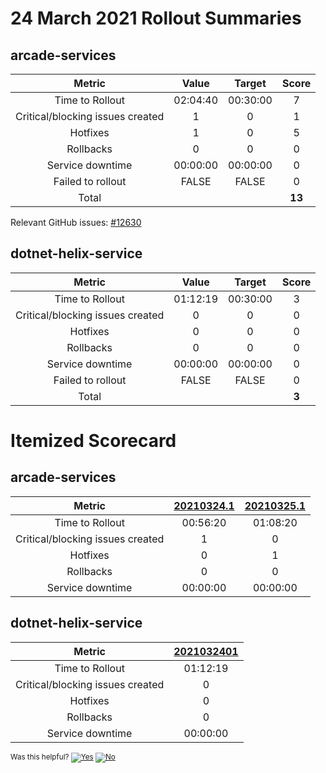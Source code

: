 # 24 March 2021 Rollout Summaries

## arcade-services

|              Metric              |   Value  |  Target  |   Score   |
|:--------------------------------:|:--------:|:--------:|:---------:|
| Time to Rollout                  | 02:04:40 | 00:30:00 |     7     |
| Critical/blocking issues created |     1    |    0     |     1     |
| Hotfixes                         |     1    |    0     |     5     |
| Rollbacks                        |     0    |    0     |     0     |
| Service downtime                 | 00:00:00 | 00:00:00 |     0     |
| Failed to rollout                |   FALSE  |   FALSE  |     0     |
| Total                            |          |          |   **13**   |

Relevant GitHub issues: [#12630](https://github.com/dotnet/core-eng/issues/12630)
## dotnet-helix-service

|              Metric              |   Value  |  Target  |   Score   |
|:--------------------------------:|:--------:|:--------:|:---------:|
| Time to Rollout                  | 01:12:19 | 00:30:00 |     3     |
| Critical/blocking issues created |     0    |    0     |     0     |
| Hotfixes                         |     0    |    0     |     0     |
| Rollbacks                        |     0    |    0     |     0     |
| Service downtime                 | 00:00:00 | 00:00:00 |     0     |
| Failed to rollout                |   FALSE  |   FALSE  |     0     |
| Total                            |          |          |   **3**   |


# Itemized Scorecard

## arcade-services

| Metric | [20210324.1](https://dev.azure.com/dnceng/7ea9116e-9fac-403d-b258-b31fcf1bb293/_build/results?buildId=1054650) | [20210325.1](https://dev.azure.com/dnceng/7ea9116e-9fac-403d-b258-b31fcf1bb293/_build/results?buildId=1056085) |
|:-----:|:-----:|:-----:|
| Time to Rollout | 00:56:20 | 01:08:20 |
| Critical/blocking issues created | 1 | 0 |
| Hotfixes | 0 | 1 |
| Rollbacks | 0 | 0 |
| Service downtime | 00:00:00 | 00:00:00 |


## dotnet-helix-service

| Metric | [2021032401](https://dev.azure.com/dnceng/7ea9116e-9fac-403d-b258-b31fcf1bb293/_build/results?buildId=1054641) |
|:-----:|:-----:|
| Time to Rollout | 01:12:19 |
| Critical/blocking issues created | 0 |
| Hotfixes | 0 |
| Rollbacks | 0 |
| Service downtime | 00:00:00 |



<!-- Begin Generated Content: Doc Feedback -->
<sub>Was this helpful? [![Yes](https://helix.dot.net/f/ip/5?p=Documentation%5CTeamProcess%5CRollout-Scorecards%5CScorecard_2021-03-24.md)](https://helix.dot.net/f/p/5?p=Documentation%5CTeamProcess%5CRollout-Scorecards%5CScorecard_2021-03-24.md) [![No](https://helix.dot.net/f/in)](https://helix.dot.net/f/n/5?p=Documentation%5CTeamProcess%5CRollout-Scorecards%5CScorecard_2021-03-24.md)</sub>
<!-- End Generated Content-->
